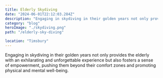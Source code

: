 ```yaml
---
title: Elderly Skydiving
date: "2024-06-01T22:12:03.284Z"
description: "Engaging in skydiving in their golden years not only provides the elderly with an exhilarating and unforgettable experience but also fosters a sense of empowerment, pushing them beyond their comfort zones and promoting physical and mental well-being."
category: "blog"
heroImage: "./skydiving.png"
path: "/elderly-sky-diving"

location: "Timsbury"
---
```


Engaging in skydiving in their golden years not only provides the elderly with an exhilarating and unforgettable experience but also fosters a sense of empowerment, pushing them beyond their comfort zones and promoting physical and mental well-being.
